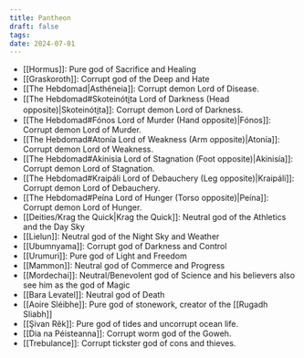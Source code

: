 ```yaml
---
title: Pantheon
draft: false
tags:
date: 2024-07-01
---
```

- [[Hormus]]: Pure god of Sacrifice and Healing
- [[Graskoroth]]: Corrupt god of the Deep and Hate
- [[The Hebdomad|Asthéneia]]: Corrupt demon Lord of Disease.
- [[The Hebdomad#Skoteinóti̱ta Lord of Darkness (Head opposite)|Skoteinóti̱ta]]: Corrupt demon Lord of Darkness.
- [[The Hebdomad#Fónos Lord of Murder (Hand opposite)|Fónos]]: Corrupt demon Lord of Murder.
- [[The Hebdomad#Atonía Lord of Weakness (Arm opposite)|Atonía]]: Corrupt demon Lord of Weakness.
- [[The Hebdomad#Akinisía Lord of Stagnation (Foot opposite)|Akinisía]]: Corrupt demon Lord of Stagnation.
- [[The Hebdomad#Kraipáli Lord of Debauchery (Leg opposite)|Kraipáli]]: Corrupt demon Lord of Debauchery.
- [[The Hebdomad#Peína Lord of Hunger (Torso opposite)|Peína]]: Corrupt demon Lord of Hunger.
- [[Deities/Krag the Quick|Krag the Quick]]: Neutral god of the Athletics and the Day Sky
- [[Lielun]]: Neutral god of the Night Sky and Weather
- [[Ubumnyama]]: Corrupt god of Darkness and Control
- [[Urumuri]]: Pure god of Light and Freedom
- [[Mammon]]: Neutral god of Commerce and Progress
- [[Mordechai]]: Neutral/Benevolent god of Science and his believers also see him as the god of Magic
- [[Bara Levatel]]: Neutral god of Death
- [[Aoire Sléibhe]]: Pure god of stonework, creator of the [[Rugadh Sliabh]]
- [[Şivan Rêk]]: Pure god of tides and uncorrupt ocean life.
- [[Dia na Péisteanna]]: Corrupt worm god of the Goweh.
- [[Trebulance]]: Corrupt tickster god of cons and thieves.